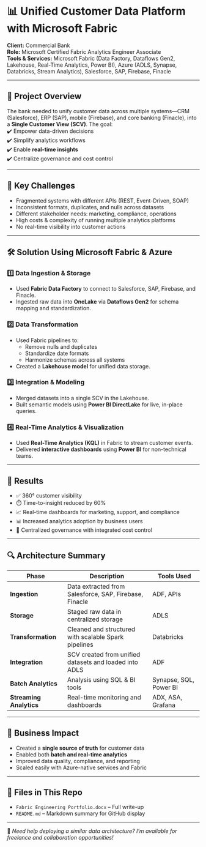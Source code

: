 # 📊 Unified Customer Data Platform with Microsoft Fabric

**Client:** Commercial Bank  
**Role:** Microsoft Certified Fabric Analytics Engineer Associate  
**Tools & Services:** Microsoft Fabric (Data Factory, Dataflows Gen2, Lakehouse, Real-Time Analytics, Power BI), Azure (ADLS, Synapse, Databricks, Stream Analytics), Salesforce, SAP, Firebase, Finacle

---

## 🧩 Project Overview

The bank needed to unify customer data across multiple systems—CRM (Salesforce), ERP (SAP), mobile (Firebase), and core banking (Finacle), into a **Single Customer View (SCV)**. The goal:  
✔️ Empower data-driven decisions  
✔️ Simplify analytics workflows  
✔️ Enable **real-time insights**  
✔️ Centralize governance and cost control

---

## 🚧 Key Challenges

- Fragmented systems with different APIs (REST, Event-Driven, SOAP)
- Inconsistent formats, duplicates, and nulls across datasets
- Different stakeholder needs: marketing, compliance, operations
- High costs & complexity of running multiple analytics platforms
- No real-time visibility into customer actions

---

## 🛠️ Solution Using Microsoft Fabric & Azure

### 1️⃣ Data Ingestion & Storage
- Used **Fabric Data Factory** to connect to Salesforce, SAP, Firebase, and Finacle.
- Ingested raw data into **OneLake** via **Dataflows Gen2** for schema mapping and standardization.

### 2️⃣ Data Transformation
- Used Fabric pipelines to:
  - Remove nulls and duplicates
  - Standardize date formats
  - Harmonize schemas across all systems
- Created a **Lakehouse model** for unified data storage.

### 3️⃣ Integration & Modeling
- Merged datasets into a single SCV in the Lakehouse.
- Built semantic models using **Power BI DirectLake** for live, in-place queries.

### 4️⃣ Real-Time Analytics & Visualization
- Used **Real-Time Analytics (KQL)** in Fabric to stream customer events.
- Delivered **interactive dashboards** using **Power BI** for non-technical teams.

---

## 🎯 Results

- ✅ 360° customer visibility
- ⏱️ Time-to-insight reduced by 60%
- 📈 Real-time dashboards for marketing, support, and compliance
- 📊 Increased analytics adoption by business users
- 🔐 Centralized governance with integrated cost control

---

## 🔍 Architecture Summary

| Phase       | Description                                                                 | Tools Used |
|-------------|-----------------------------------------------------------------------------|------------|
| **Ingestion** | Data extracted from Salesforce, SAP, Firebase, Finacle                    | ADF, APIs  |
| **Storage**   | Staged raw data in centralized storage                                     | ADLS       |
| **Transformation** | Cleaned and structured with scalable Spark pipelines                 | Databricks |
| **Integration** | SCV created from unified datasets and loaded into ADLS                  | ADF        |
| **Batch Analytics** | Analysis using SQL & BI tools                                       | Synapse, SQL, Power BI |
| **Streaming Analytics** | Real-time monitoring and dashboards                            | ADX, ASA, Grafana |

---

## 📌 Business Impact

- Created a **single source of truth** for customer data
- Enabled both **batch and real-time analytics**
- Improved data quality, compliance, and reporting
- Scaled easily with Azure-native services and Fabric

---

## 📁 Files in This Repo
- `Fabric Engineering Portfolio.docx` – Full write-up
- `README.md` – Markdown summary for GitHub display

---

🔗 _Need help deploying a similar data architecture? I’m available for freelance and collaboration opportunities!_
